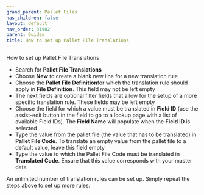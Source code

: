 ```yaml
---
grand_parent: Pallet Files
has_children: false
layout: default
nav_order: 31902
parent: Guides
title: How to set up Pallet File Translations
---
```


How to set up Pallet File Translations

* Search for **Pallet File Translations**
* Choose **New** to create a blank new line for a new translation rule
* Choose the **Pallet File Definition**for which the translation rule should apply in **File Definition**. This field may not be left empty
* The next fields are optional filter fields that allow for the setup of a more specific translation rule. These fields may be left empty
* Choose the field for which a value must be translated in **Field ID** (use the assist-edit button in the field to go to a lookup page with a list of available Field IDs). The **Field Name** will populate when the **Field ID** is selected
* Type the value from the pallet file (the value that has to be translated) in **Pallet File Code**. To translate an empty value from the pallet file to a default value, leave this field empty
* Type the value to which the Pallet File Code must be translated in **Translated Code**. Ensure that this value corresponds with your master data

An unlimited number of translation rules can be set up. Simply repeat the steps above to set up more rules.